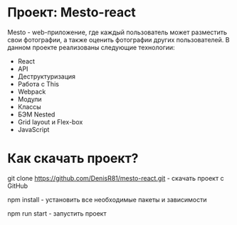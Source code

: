 # Проект: Mesto-react

Mesto - web-приложение, где каждый пользователь может разместить свои фотографии, а также оценить фотографии других пользователей.
В данном проекте реализованы следующие технологии:

- React
- API
- Деструктуризация
- Работа с This
- Webpack
- Модули
- Классы
- БЭМ Nested
- Grid layout и Flex-box
- JavaScript

# Как скачать проект? 

git clone https://github.com/DenisR81/mesto-react.git - скачать проект с GitHub

npm install - установить все необходимые пакеты и зависимости

npm run start - запустить проект
